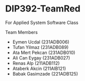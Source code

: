 # DIP392-TeamRed

For Applied System Software Class

Team Members
* Eymen Ucdal (231ADB006)
* Tufan Yilmaz (231ADB089)
* Ata Mert Pekcan (231ADB010)
* Ali Can Eygay (231ADB027)
* Renas Alp (211ADB112)
* Ataberk Akcin (211AIB121)
* Babak Gasimzade (221ADB125)
